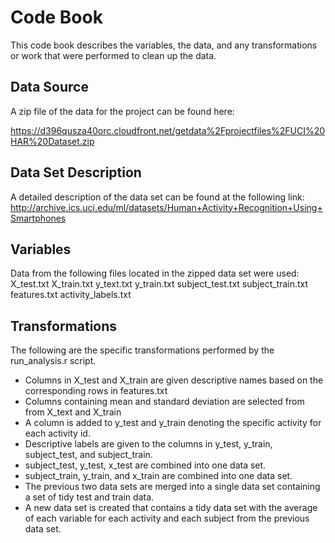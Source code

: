 <h1>Code Book</h1>

This code book describes the variables, the data, and any transformations or work that were performed to clean up the data.

<h2>Data Source</h2>

A zip file of the data for the project can be found here:

https://d396qusza40orc.cloudfront.net/getdata%2Fprojectfiles%2FUCI%20HAR%20Dataset.zip 

<h2>Data Set Description</h2>

A detailed description of the data set can be found at the following link:  http://archive.ics.uci.edu/ml/datasets/Human+Activity+Recognition+Using+Smartphones

<h2>Variables</h2>

Data from the following files located in the zipped data set were used:
X_test.txt
X_train.txt
y_text.txt
y_train.txt
subject_test.txt
subject_train.txt
features.txt
activity_labels.txt

<h2>Transformations</h2>

The following are the specific transformations performed by the run_analysis.r script.

* Columns in X_test and X_train are given descriptive names based on the corresponding rows in features.txt
* Columns containing mean and standard deviation are selected from from X_text and X_train
* A column is added to y_test and y_train denoting the specific activity for each activity id.
* Descriptive labels are given to the columns in y_test, y_train, subject_test, and subject_train.
* subject_test, y_test, x_test are combined into one data set.
* subject_train, y_train, and x_train are combined into one data set.
* The previous two data sets are merged into a single data set containing a set of tidy test and train data.
* A new data set is created that contains a tidy data set with the average of each variable for each activity and each subject from the previous data set.